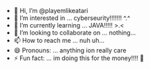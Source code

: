 - 👋 Hi, I’m @playemlikeatari
- 👀 I’m interested in ... cyberseurity!!!!!!! ^.^
- 🌱 I’m currently learning ... JAVA!!!!! >.<
- 💞️ I’m looking to collaborate on ... nothing...
- 📫 How to reach me ... nuh uh...
- 😄 Pronouns: ... anything ion really care
- ⚡ Fun fact: ... im doing this for the money!!!! 🤑

<!---
playemlikeatari/playemlikeatari is a ✨ special ✨ repository because its `README.md` (this file) appears on your GitHub profile.
You can click the Preview link to take a look at your changes.
--->
